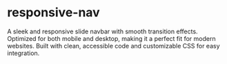 # responsive-nav
A sleek and responsive slide navbar with smooth transition effects. Optimized for both mobile and desktop, making it a perfect fit for modern websites. Built with clean, accessible code and customizable CSS for easy integration.
